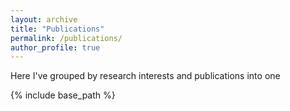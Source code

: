 ```yaml
---
layout: archive
title: "Publications"
permalink: /publications/
author_profile: true
---
```

Here I've grouped by research interests and publications into one

{% include base_path %}


